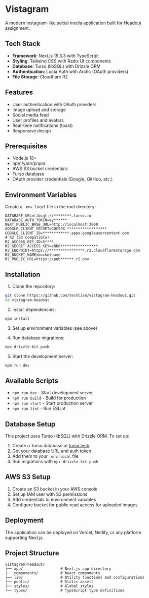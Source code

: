 # Vistagram

A modern Instagram-like social media application built for Headout assignment.

## Tech Stack

- **Framework**: Next.js 15.3.3 with TypeScript
- **Styling**: Tailwind CSS with Radix UI components
- **Database**: Turso (libSQL) with Drizzle ORM
- **Authentication**: Lucia Auth with Arctic (OAuth providers)
- **File Storage**: Cloudflare R2

## Features

- User authentication with OAuth providers
- Image upload and storage
- Social media feed
- User profiles and avatars
- Real-time notifications (toast)
- Responsive design

## Prerequisites

- Node.js 18+
- npm/yarn/pnpm
- AWS S3 bucket credentials
- Turso database
- OAuth provider credentials (Google, GitHub, etc.)

## Environment Variables

Create a `.env.local` file in the root directory:

```env
DATABASE_URL=libsql://********.turso.io
DATABASE_AUTH_TOKEN=ey******
NEXT_PUBLIC_BASE_URL=http://localhost:3000
GOOGLE_CLIENT_SECRET=GOCSPX-******************
GOOGLE_CLIENT_ID=************.apps.googleusercontent.com
# R2 (S3 Compatible)
R2_ACCESS_KEY_ID=5****
R2_SECRET_ACCESS_KEY=e8b6*****************
R2_ENDPOINT=https://****************.r2.cloudflarestorage.com
R2_BUCKET_NAME=bucketname
R2_PUBLIC_URL=https://pub******.r2.dev
```

## Installation

1. Clone the repository:

```bash
git clone https://github.com/techlism/vistagram-headout.git
cd vistagram-headout
```

2. Install dependencies:

```bash
npm install
```

3. Set up environment variables (see above)

4. Run database migrations:

```bash
npx drizzle-kit push
```

5. Start the development server:

```bash
npm run dev
```

## Available Scripts

- `npm run dev` - Start development server
- `npm run build` - Build for production
- `npm run start` - Start production server
- `npm run lint` - Run ESLint

## Database Setup

This project uses Turso (libSQL) with Drizzle ORM. To set up:

1. Create a Turso database at [turso.tech](https://turso.tech)
2. Get your database URL and auth token
3. Add them to your `.env.local` file
4. Run migrations with `npx drizzle-kit push`

## AWS S3 Setup

1. Create an S3 bucket in your AWS console
2. Set up IAM user with S3 permissions
3. Add credentials to environment variables
4. Configure bucket for public read access for uploaded images

## Deployment

The application can be deployed on Vercel, Netlify, or any platform supporting Next.js.

## Project Structure

```
vistagram-headout/
├── app/                 # Next.js app directory
├── components/          # React components
├── lib/                 # Utility functions and configurations
├── public/              # Static assets
├── styles/              # Global styles
└── types/               # TypeScript type definitions
```
